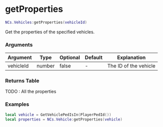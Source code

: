 # getProperties

```lua
NCs.Vehicles:getProperties(vehicleId)
```

Get the properties of the specified vehicles.

### Arguments

| Argument  | Type   | Optional | Default | Explanation           |
| --------- | ------ | -------- | ------- | --------------------- |
| vehicleId | number | false    | -       | The ID of the vehicle |

### Returns Table

TODO : All the properties

### Examples

```lua
local vehicle = GetVehiclePedIsIn(PlayerPedId())
local properties = NCs.Vehicle:getProperties(vehicle)
```
